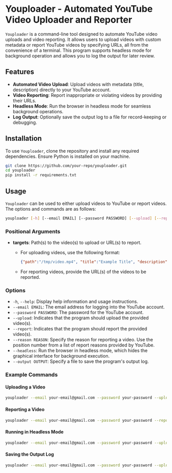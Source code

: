 # Youploader - Automated YouTube Video Uploader and Reporter

`Youploader` is a command-line tool designed to automate YouTube video uploads and video reporting. It allows users to upload videos with custom metadata or report YouTube videos by specifying URLs, all from the convenience of a terminal. This program supports headless mode for background operation and allows you to log the output for later review.

## Features

- **Automated Video Upload**: Upload videos with metadata (title, description) directly to your YouTube account.
- **Video Reporting**: Report inappropriate or violating videos by providing their URLs.
- **Headless Mode**: Run the browser in headless mode for seamless background operations.
- **Log Output**: Optionally save the output log to a file for record-keeping or debugging.

## Installation

To use `Youploader`, clone the repository and install any required dependencies. Ensure Python is installed on your machine.

```bash
git clone https://github.com/your-repo/youploader.git
cd youploader
pip install -r requirements.txt
```

## Usage

`Youploader` can be used to either upload videos to YouTube or report videos. The options and commands are as follows:

```bash
youploader [-h] [--email EMAIL] [--password PASSWORD] [--upload] [--report] [--reason REASON] [--headless] [--output OUTPUT] targets [targets ...]
```

### Positional Arguments

- **targets**: Path(s) to the video(s) to upload or URL(s) to report.

  - For uploading videos, use the following format:
    ```json
    {"path":"/tmp/video.mp4", "title":"Example Title", "description":"Example description"}
    ```
  - For reporting videos, provide the URL(s) of the videos to be reported.

### Options

- `-h`, `--help`: Display help information and usage instructions.
- `--email EMAIL`: The email address for logging into the YouTube account.
- `--password PASSWORD`: The password for the YouTube account.
- `--upload`: Indicates that the program should upload the provided video(s).
- `--report`: Indicates that the program should report the provided video(s).
- `--reason REASON`: Specify the reason for reporting a video. Use the position number from a list of report reasons provided by YouTube.
- `--headless`: Run the browser in headless mode, which hides the graphical interface for background execution.
- `--output OUTPUT`: Specify a file to save the program's output log.

### Example Commands

#### Uploading a Video

```bash
youploader --email your-email@gmail.com --password your-password --upload '{"path":"/tmp/video.mp4", "title":"My Video Title", "description":"My Video Description"}'
```

#### Reporting a Video

```bash
youploader --email your-email@gmail.com --password your-password --report --reason 1 https://www.youtube.com/watch?v=example-url
```

#### Running in Headless Mode

```bash
youploader --email your-email@gmail.com --password your-password --upload --headless '{"path":"/tmp/video.mp4", "title":"My Video Title", "description":"My Video Description"}'
```

#### Saving the Output Log

```bash
youploader --email your-email@gmail.com --password your-password --upload --output log.txt '{"path":"/tmp/video.mp4", "title":"My Video Title", "description":"My Video Description"}'
```